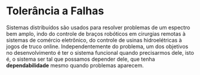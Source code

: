 # Tolerância a Falhas

Sistemas distribuídos são usados para resolver problemas de um espectro bem amplo, indo do controle de braços robóticos em cirurgias remotas à sistemas de comércio eletrônico, do controle de usinas hidroelétricas à jogos de truco online.
Independentemente do problema, um dos objetivos no desenvolvimento é ter o sistema funcional quando precisarmos dele, isto é, o sistema ser tal que possamos depender dele, que tenha **dependabilidade** mesmo quando problemas aparecem.